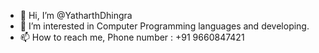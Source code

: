 - 👋 Hi, I’m @YatharthDhingra
- 👀 I’m interested in Computer Programming languages and developing.
- 📫 How to reach me, Phone number : +91 9660847421


